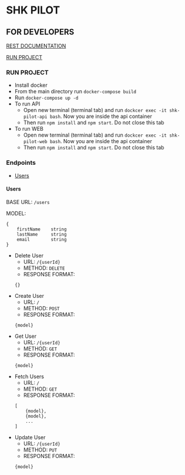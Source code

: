 # SHK PILOT


## FOR DEVELOPERS

[REST DOCUMENTATION](#endpoints)

[RUN PROJECT](#run-project)

### RUN PROJECT
* Install docker
* From the main directory run `docker-compose build`
* Run `docker-compose up -d`
* To run API 
    * Open new terminal (terminal tab) and run `dockcer exec -it shk-pilot-api bash`. Now you are inside the api container
    * Then run `npm install` and `npm start`. Do not close this tab
* To run WEB 
    * Open new terminal (terminal tab) and run `dockcer exec -it shk-pilot-web bash`. Now you are inside the api container
    * Then run `npm install` and `npm start`. Do not close this tab


### Endpoints
* [Users](#users)

#### Users

BASE URL: `/users`

MODEL: 
```
{
    firstName    string
    lastName     string
    email        string
}
```
* Delete User
    * URL: `/{userId}`
    * METHOD: `DELETE`
    * RESPONSE FORMAT:
    ```
    {}
    ```
* Create User
    * URL: `/`
    * METHOD: `POST`
    * RESPONSE FORMAT:
    ```
    {model}
    ```
* Get User
    * URL: `/{userId}`
    * METHOD: `GET`
    * RESPONSE FORMAT:
    ```
    {model}
    ```
* Fetch Users
    * URL: `/`
    * METHOD: `GET`
    * RESPONSE FORMAT: 
    ```
    [
        {model},
        {model},
        ...
    ]
    ```
* Update User
    * URL: `/{userId}`
    * METHOD: `PUT`
    * RESPONSE FORMAT:
    ```
    {model}
    ```
    


